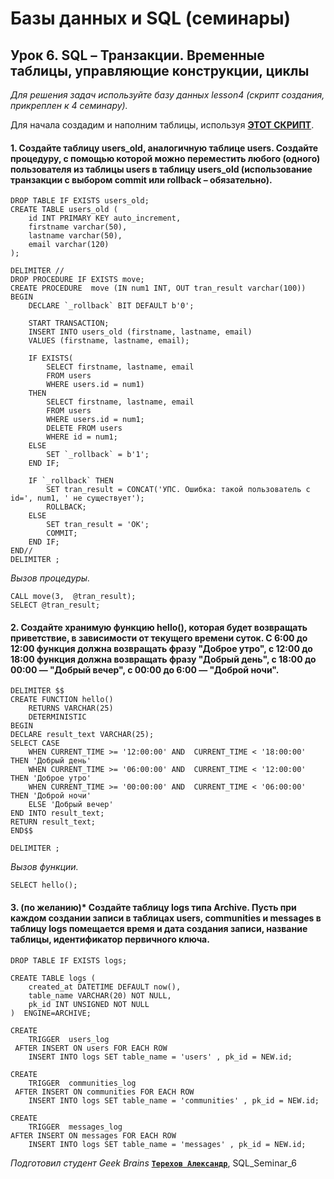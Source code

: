 # Базы данных и SQL (семинары)


## Урок 6. SQL – Транзакции. Временные таблицы, управляющие конструкции, циклы


*Для решения задач используйте базу данных lesson4 (скрипт создания, прикреплен к 4 семинару).*


Для начала создадим и наполним таблицы, используя [**ЭТОТ СКРИПТ**]().


#### 1. Создайте таблицу users_old, аналогичную таблице users. Создайте процедуру, с помощью которой можно переместить любого (одного) пользователя из таблицы users в таблицу users_old (использование транзакции с выбором commit или rollback – обязательно).

```
DROP TABLE IF EXISTS users_old;
CREATE TABLE users_old (
	id INT PRIMARY KEY auto_increment, 
    firstname varchar(50), 
    lastname varchar(50), 
    email varchar(120)
);

DELIMITER //
DROP PROCEDURE IF EXISTS move;
CREATE PROCEDURE  move (IN num1 INT, OUT tran_result varchar(100)) 
BEGIN
	DECLARE `_rollback` BIT DEFAULT b'0';
    
    START TRANSACTION;
	INSERT INTO users_old (firstname, lastname, email) 
    VALUES (firstname, lastname, email);
        
	IF EXISTS(
		SELECT firstname, lastname, email 
		FROM users 
		WHERE users.id = num1) 
	THEN
		SELECT firstname, lastname, email 
		FROM users 
		WHERE users.id = num1;
		DELETE FROM users 
		WHERE id = num1;
	ELSE
		SET `_rollback` = b'1';
	END IF;
   	
    IF `_rollback` THEN
		SET tran_result = CONCAT('УПС. Ошибка: такой пользователь с id=', num1, ' не существует');
		ROLLBACK;
	ELSE
		SET tran_result = 'OK';
		COMMIT;
	END IF;
END//
DELIMITER ;
```

*Вызов процедуры.*

```
CALL move(3,  @tran_result);
SELECT @tran_result;
```


#### 2. Создайте хранимую функцию hello(), которая будет возвращать приветствие, в зависимости от текущего времени суток. С 6:00 до 12:00 функция должна возвращать фразу "Доброе утро", с 12:00 до 18:00 функция должна возвращать фразу "Добрый день", с 18:00 до 00:00 — "Добрый вечер", с 00:00 до 6:00 — "Доброй ночи".

```
DELIMITER $$
CREATE FUNCTION hello() 
	RETURNS VARCHAR(25)
	DETERMINISTIC
BEGIN
DECLARE result_text VARCHAR(25);
SELECT CASE 
	WHEN CURRENT_TIME >= '12:00:00' AND  CURRENT_TIME < '18:00:00' THEN 'Добрый день'
	WHEN CURRENT_TIME >= '06:00:00' AND  CURRENT_TIME < '12:00:00' THEN 'Доброе утро'
	WHEN CURRENT_TIME >= '00:00:00' AND  CURRENT_TIME < '06:00:00' THEN 'Доброй ночи'
	ELSE 'Добрый вечер'
END INTO result_text;
RETURN result_text;
END$$

DELIMITER ;
```

*Вызов функции.*

```
SELECT hello();
```


#### 3. (по желанию)* Создайте таблицу logs типа Archive. Пусть при каждом создании записи в таблицах users, communities и messages в таблицу logs помещается время и дата создания записи, название таблицы, идентификатор первичного ключа.

```
DROP TABLE IF EXISTS logs;

CREATE TABLE logs (
    created_at DATETIME DEFAULT now(),
    table_name VARCHAR(20) NOT NULL,
    pk_id INT UNSIGNED NOT NULL
)  ENGINE=ARCHIVE;

CREATE 
    TRIGGER  users_log
 AFTER INSERT ON users FOR EACH ROW 
    INSERT INTO logs SET table_name = 'users' , pk_id = NEW.id;

CREATE 
    TRIGGER  communities_log
 AFTER INSERT ON communities FOR EACH ROW 
    INSERT INTO logs SET table_name = 'communities' , pk_id = NEW.id;

CREATE 
    TRIGGER  messages_log
AFTER INSERT ON messages FOR EACH ROW 
    INSERT INTO logs SET table_name = 'messages' , pk_id = NEW.id;

```



*Подготовил студент Geek Brains* [**`Терехов Александр`**](https://gb.ru/users/7696463), SQL_Seminar_6
